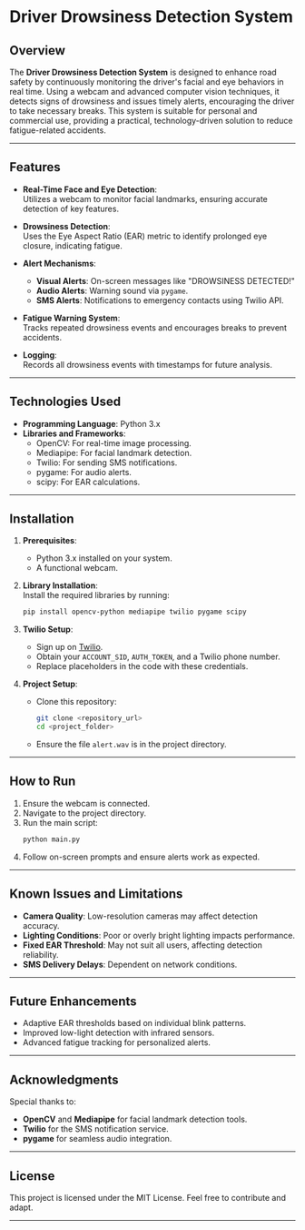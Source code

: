# Driver Drowsiness Detection System

## **Overview**
The **Driver Drowsiness Detection System** is designed to enhance road safety by continuously monitoring the driver's facial and eye behaviors in real time. Using a webcam and advanced computer vision techniques, it detects signs of drowsiness and issues timely alerts, encouraging the driver to take necessary breaks. This system is suitable for personal and commercial use, providing a practical, technology-driven solution to reduce fatigue-related accidents.

---

## **Features**
- **Real-Time Face and Eye Detection**:  
  Utilizes a webcam to monitor facial landmarks, ensuring accurate detection of key features.
  
- **Drowsiness Detection**:  
  Uses the Eye Aspect Ratio (EAR) metric to identify prolonged eye closure, indicating fatigue.
  
- **Alert Mechanisms**:  
  - **Visual Alerts**: On-screen messages like "DROWSINESS DETECTED!"  
  - **Audio Alerts**: Warning sound via `pygame`.  
  - **SMS Alerts**: Notifications to emergency contacts using Twilio API.
  
- **Fatigue Warning System**:  
  Tracks repeated drowsiness events and encourages breaks to prevent accidents.  

- **Logging**:  
  Records all drowsiness events with timestamps for future analysis.

---

## **Technologies Used**
- **Programming Language**: Python 3.x  
- **Libraries and Frameworks**:
  - OpenCV: For real-time image processing.
  - Mediapipe: For facial landmark detection.
  - Twilio: For sending SMS notifications.
  - pygame: For audio alerts.
  - scipy: For EAR calculations.

---

## **Installation**
1. **Prerequisites**:
   - Python 3.x installed on your system.
   - A functional webcam.

2. **Library Installation**:  
   Install the required libraries by running:
   ```bash
   pip install opencv-python mediapipe twilio pygame scipy
   ```

3. **Twilio Setup**:
   - Sign up on [Twilio](https://www.twilio.com/).
   - Obtain your `ACCOUNT_SID`, `AUTH_TOKEN`, and a Twilio phone number.
   - Replace placeholders in the code with these credentials.

4. **Project Setup**:
   - Clone this repository:
     ```bash
     git clone <repository_url>
     cd <project_folder>
     ```
   - Ensure the file `alert.wav` is in the project directory.

---

## **How to Run**
1. Ensure the webcam is connected.
2. Navigate to the project directory.
3. Run the main script:
   ```bash
   python main.py
   ```
4. Follow on-screen prompts and ensure alerts work as expected.

---

## **Known Issues and Limitations**
- **Camera Quality**: Low-resolution cameras may affect detection accuracy.
- **Lighting Conditions**: Poor or overly bright lighting impacts performance.
- **Fixed EAR Threshold**: May not suit all users, affecting detection reliability.
- **SMS Delivery Delays**: Dependent on network conditions.

---

## **Future Enhancements**
- Adaptive EAR thresholds based on individual blink patterns.
- Improved low-light detection with infrared sensors.
- Advanced fatigue tracking for personalized alerts.

---

## **Acknowledgments**
Special thanks to:
- **OpenCV** and **Mediapipe** for facial landmark detection tools.
- **Twilio** for the SMS notification service.
- **pygame** for seamless audio integration.

---

## **License**
This project is licensed under the MIT License. Feel free to contribute and adapt.

---
